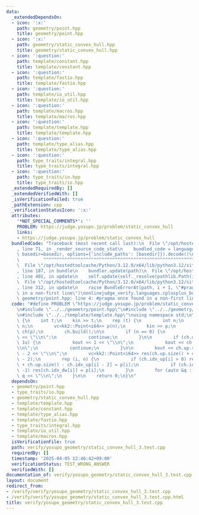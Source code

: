```yaml
---
data:
  _extendedDependsOn:
  - icon: ':x:'
    path: geometry/point.hpp
    title: geometry/point.hpp
  - icon: ':x:'
    path: geometry/static_convex_hull.hpp
    title: geometry/static_convex_hull.hpp
  - icon: ':question:'
    path: template/constant.hpp
    title: template/constant.hpp
  - icon: ':question:'
    path: template/fastio.hpp
    title: template/fastio.hpp
  - icon: ':question:'
    path: template/io_util.hpp
    title: template/io_util.hpp
  - icon: ':question:'
    path: template/macros.hpp
    title: template/macros.hpp
  - icon: ':question:'
    path: template/template.hpp
    title: template/template.hpp
  - icon: ':question:'
    path: template/type_alias.hpp
    title: template/type_alias.hpp
  - icon: ':question:'
    path: type_traits/integral.hpp
    title: type_traits/integral.hpp
  - icon: ':question:'
    path: type_traits/io.hpp
    title: type_traits/io.hpp
  _extendedRequiredBy: []
  _extendedVerifiedWith: []
  _isVerificationFailed: true
  _pathExtension: cpp
  _verificationStatusIcon: ':x:'
  attributes:
    '*NOT_SPECIAL_COMMENTS*': ''
    PROBLEM: https://judge.yosupo.jp/problem/static_convex_hull
    links:
    - https://judge.yosupo.jp/problem/static_convex_hull
  bundledCode: "Traceback (most recent call last):\n  File \"/opt/hostedtoolcache/Python/3.12.0/x64/lib/python3.12/site-packages/onlinejudge_verify/documentation/build.py\"\
    , line 71, in _render_source_code_stat\n    bundled_code = language.bundle(stat.path,\
    \ basedir=basedir, options={'include_paths': [basedir]}).decode()\n          \
    \         ^^^^^^^^^^^^^^^^^^^^^^^^^^^^^^^^^^^^^^^^^^^^^^^^^^^^^^^^^^^^^^^^^^^^^^^^^^^^^^^^^\n\
    \  File \"/opt/hostedtoolcache/Python/3.12.0/x64/lib/python3.12/site-packages/onlinejudge_verify/languages/cplusplus.py\"\
    , line 187, in bundle\n    bundler.update(path)\n  File \"/opt/hostedtoolcache/Python/3.12.0/x64/lib/python3.12/site-packages/onlinejudge_verify/languages/cplusplus_bundle.py\"\
    , line 401, in update\n    self.update(self._resolve(pathlib.Path(included), included_from=path))\n\
    \  File \"/opt/hostedtoolcache/Python/3.12.0/x64/lib/python3.12/site-packages/onlinejudge_verify/languages/cplusplus_bundle.py\"\
    , line 312, in update\n    raise BundleErrorAt(path, i + 1, \"#pragma once found\
    \ in a non-first line\")\nonlinejudge_verify.languages.cplusplus_bundle.BundleErrorAt:\
    \ geometry/point.hpp: line 4: #pragma once found in a non-first line\n"
  code: "#define PROBLEM \"https://judge.yosupo.jp/problem/static_convex_hull\" \n\
    \n#include \"../../geometry/point.hpp\"\n#include \"../../geometry/static_convex_hull.hpp\"\
    \n#include \"../../template/template.hpp\"\nusing namespace std;\n\nint main()\
    \ {\n    int t;\n    kin >> t;\n    rep (t) {\n        int n;\n        kin >>\
    \ n;\n        vc<kk2::Point<i64>> p(n);\n        kin >> p;\n        kk2::StaticConvexHull\
    \ ch(p);\n        ch.build();\n\n        if (n == 0) {\n            kout << 0\
    \ << \"\\n\";\n            continue;\n        }\n\n        if (ch.up.size() ==\
    \ 1u) {\n            kout << 1 << \"\\n\";\n            kout << ch.up[0] << \"\
    \\n\";\n            continue;\n        }\n\n        kout << ch.up.size() + ch.dw.size()\
    \ - 2 << \"\\n\";\n        vc<kk2::Point<i64>> res(ch.up.size() + ch.dw.size()\
    \ - 2);\n        rep (i, n) {\n            if (ch.idx_up[i] > 0) res[ch.dw.size()\
    \ + ch.up.size() - ch.idx_up[i] - 2] = p[i];\n            if (ch.idx_dw[i] !=\
    \ -1) res[ch.idx_dw[i]] = p[i];\n        }\n        for (auto &q : res) kout <<\
    \ q << \"\\n\";\n    }\n\n    return 0;\n}\n"
  dependsOn:
  - geometry/point.hpp
  - type_traits/io.hpp
  - geometry/static_convex_hull.hpp
  - template/template.hpp
  - template/constant.hpp
  - template/type_alias.hpp
  - template/fastio.hpp
  - type_traits/integral.hpp
  - template/io_util.hpp
  - template/macros.hpp
  isVerificationFile: true
  path: verify/yosupo_geometry/static_convex_hull_3.test.cpp
  requiredBy: []
  timestamp: '2025-04-05 12:46:42+09:00'
  verificationStatus: TEST_WRONG_ANSWER
  verifiedWith: []
documentation_of: verify/yosupo_geometry/static_convex_hull_3.test.cpp
layout: document
redirect_from:
- /verify/verify/yosupo_geometry/static_convex_hull_3.test.cpp
- /verify/verify/yosupo_geometry/static_convex_hull_3.test.cpp.html
title: verify/yosupo_geometry/static_convex_hull_3.test.cpp
---
```

